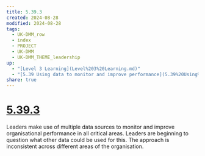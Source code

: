 ```yaml
---
title: 5.39.3
created: 2024-08-28
modified: 2024-08-28
tags:
  - UK-DMM_row
  - index
  - PROJECT
  - UK-DMM
  - UK-DMM_THEME_leadership
up:
  - "[Level 3 Learning](Level%203%20Learning.md)"
  - "[5.39 Using data to monitor and improve performance](5.39%20Using%20data%20to%20monitor%20and%20improve%20performance.md)"
share: true
---
```

# [5.39.3](5.39.3.md)

Leaders make use of multiple data sources to monitor and improve organisational performance in all critical areas. Leaders are beginning to question what other data could be used for this. The approach is inconsistent across different areas of the organisation.
